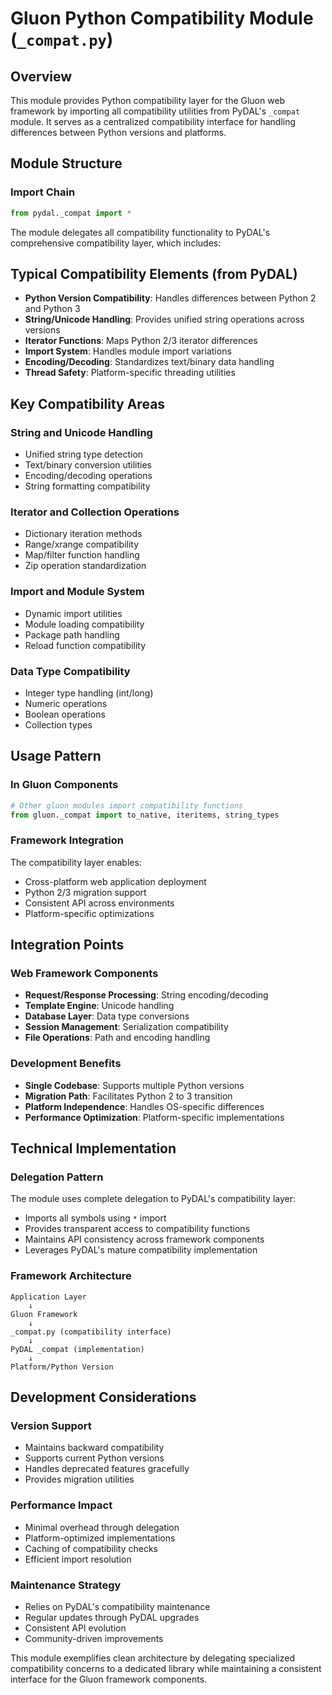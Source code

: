 # Gluon Python Compatibility Module (`_compat.py`)

## Overview
This module provides Python compatibility layer for the Gluon web framework by importing all compatibility utilities from PyDAL's `_compat` module. It serves as a centralized compatibility interface for handling differences between Python versions and platforms.

## Module Structure

### Import Chain
```python
from pydal._compat import *
```

The module delegates all compatibility functionality to PyDAL's comprehensive compatibility layer, which includes:

## Typical Compatibility Elements (from PyDAL)
- **Python Version Compatibility**: Handles differences between Python 2 and Python 3
- **String/Unicode Handling**: Provides unified string operations across versions
- **Iterator Functions**: Maps Python 2/3 iterator differences
- **Import System**: Handles module import variations
- **Encoding/Decoding**: Standardizes text/binary data handling
- **Thread Safety**: Platform-specific threading utilities

## Key Compatibility Areas

### String and Unicode Handling
- Unified string type detection
- Text/binary conversion utilities
- Encoding/decoding operations
- String formatting compatibility

### Iterator and Collection Operations
- Dictionary iteration methods
- Range/xrange compatibility
- Map/filter function handling
- Zip operation standardization

### Import and Module System
- Dynamic import utilities
- Module loading compatibility
- Package path handling
- Reload function compatibility

### Data Type Compatibility
- Integer type handling (int/long)
- Numeric operations
- Boolean operations
- Collection types

## Usage Pattern

### In Gluon Components
```python
# Other gluon modules import compatibility functions
from gluon._compat import to_native, iteritems, string_types
```

### Framework Integration
The compatibility layer enables:
- Cross-platform web application deployment
- Python 2/3 migration support
- Consistent API across environments
- Platform-specific optimizations

## Integration Points

### Web Framework Components
- **Request/Response Processing**: String encoding/decoding
- **Template Engine**: Unicode handling
- **Database Layer**: Data type conversions
- **Session Management**: Serialization compatibility
- **File Operations**: Path and encoding handling

### Development Benefits
- **Single Codebase**: Supports multiple Python versions
- **Migration Path**: Facilitates Python 2 to 3 transition
- **Platform Independence**: Handles OS-specific differences
- **Performance Optimization**: Platform-specific implementations

## Technical Implementation

### Delegation Pattern
The module uses complete delegation to PyDAL's compatibility layer:
- Imports all symbols using `*` import
- Provides transparent access to compatibility functions
- Maintains API consistency across framework components
- Leverages PyDAL's mature compatibility implementation

### Framework Architecture
```
Application Layer
    ↓
Gluon Framework
    ↓
_compat.py (compatibility interface)
    ↓
PyDAL _compat (implementation)
    ↓
Platform/Python Version
```

## Development Considerations

### Version Support
- Maintains backward compatibility
- Supports current Python versions
- Handles deprecated features gracefully
- Provides migration utilities

### Performance Impact
- Minimal overhead through delegation
- Platform-optimized implementations
- Caching of compatibility checks
- Efficient import resolution

### Maintenance Strategy
- Relies on PyDAL's compatibility maintenance
- Regular updates through PyDAL upgrades
- Consistent API evolution
- Community-driven improvements

This module exemplifies clean architecture by delegating specialized compatibility concerns to a dedicated library while maintaining a consistent interface for the Gluon framework components.